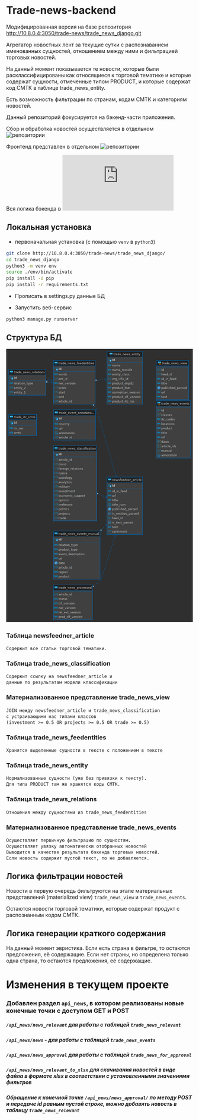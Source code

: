# Trade-news-backend

Модифицированная версия на базе репозитория <http://10.8.0.4:3050/trade-news/trade_news_django.git>

Aгрегатор новостных лент за текущие сутки c распознаванием именованных сущностей, отношением между ними и фильтрацией торговых новостей.

На данный момент показывается те новости, которые были расклассифицированы как относящиеся к торговой тематике и которые содержат сущности, отмеченные типом PRODUCT, и которые содержат код СМТК в таблице trade_news_entity.

Есть возможность фильтрации по странам, кодам СМТК и категориям новостей.

Данный репозиторий фокусируется на бэкенд-части приложения.

Сбор и обработка новостей осуществляется в отдельном
![репозитории](http://10.8.0.4:3050/trade-news/trade_news_collection)

Фронтенд представлен в отдельном
![репозитории](http://10.8.0.4:3050/trade-news/trade-news-vue-frontend.git)

Вся логика бэкенда в ![newsfeedner/views.py](http://10.8.0.4:3050/trade-news/trade_news_django/src/branch/trade_news_django/newsfeedner/views.py)

## Локальная установка

* первоначальная установка (с помощью `venv` в `python3`)
  
```bash
git clone http://10.8.0.4:3050/trade-news/trade_news_django/
cd trade_news_django
python3 -m venv env
source ./env/bin/activate
pip install -U pip
pip install -r requirements.txt
```

* Прописать в settings.py данные БД

* Запустить веб-сервис

```bash
python3 manage.py runserver
```

## Структура БД

![Структура БД](./readme_images/trade_news_diagram.png)

### Таблица newsfeedner_article

    Содержит все статьи торговой тематики.

### Таблица trade_news_classification

    Содержит ссылку на newsfeedner_article и
    данные по результатам модели классификации

### Материализованное представление trade_news_view

    JOIN между newsfeedner_article и trade_news_classification
    с устраивающими нас типами классов
    (investment >= 0.5 OR projects >= 0.5 OR trade >= 0.5)

### Таблица trade_news_feedentities

    Хранятся выделенные сущности в тексте с положением в тексте    

### Таблица trade_news_entity

    Нормализованные сущности (уже без привязки к тексту).
    Для типа PRODUCT там же хранятся коды СМТК.

### Таблица trade_news_relations

    Отношения между сущностями из trade_news_feedentities

### Материализованное представление trade_news_events

    Осуществляет первичную фильтрацию по сущностям.
    Осуществляет увязку автоматически отобранных новостей 
    Выводится в качестве результата бэкенда торговых новостей.
    Если новость содержит пустой текст, то не добавляется.

## Логика фильтрации новостей

Новости в первую очередь фильтруются на этапе материальных представлений
(materialized view) `trade_news_view` и `trade_news_events`.

Остаются новости торговой тематики, которые содержат продукт с распознанным
кодом СМТК.

## Логика генерации краткого содержания

На данный момент эвристика.
Если есть страна в фильтре, то остаются предложения, её содержащие.
Если нет страны, но определена только одна страна, то остаются предложения,
её содержащие.

# Изменения в текущем проекте

### Добавлен раздел `api_news`, в котором реализованы новые конечные точки с доступом GET и POST

##### `/api_news/news_relevant` для работы с таблицей `trade_news_relevant` #####

##### `/api_news/news` - для работы с таблицей `trade_news_events` #####

##### `/api_news/news_approval` для работы с таблицей `trade_news_for_approval` #####

##### `/api_news/news_relevant_to_xlsx` для скачивания новостей в виде файла в формате xlsx  в соответствии с установленными значениями фильтров

##### Обращение к конечной точке `/api_news/news_approval/` по методу POST и передаче id равным пустой строке, можно добавять новость в таблицу `trade_news_relevant`
